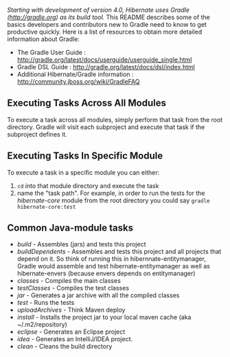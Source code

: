 *Starting with development of version 4.0, Hibernate uses Gradle (http://gradle.org) as its build tool.*
This README describes some of the basics developers and contributors new to Gradle need to know to get productive quickly.
Here is a list of resources to obtain more detailed information about Gradle:

* The Gradle User Guide : http://gradle.org/latest/docs/userguide/userguide_single.html
* Gradle DSL Guide : http://gradle.org/latest/docs/dsl/index.html
* Additional Hibernate/Gradle information : http://community.jboss.org/wiki/GradleFAQ

Executing Tasks Across All Modules
----------------------------------

To execute a task across all modules, simply perform that task from the root directory.  Gradle will visit each
subproject and execute that task if the subproject defines it.


Executing Tasks In Specific Module
----------------------------------

To execute a task in a specific module you can either:
1. `cd` into that module directory and execute the task
2. name the "task path".  For example, in order to run the tests for the _hibernate-core_ module from the root directory you could say `gradle hibernate-core:test`


Common Java-module tasks
------------------------

* _build_ - Assembles (jars) and tests this project
* _buildDependents_ - Assembles and tests this project and all projects that depend on it.  So think of running this in hibernnate-entitymanager, Gradle would assemble and test hibernate-entitymanager as well as hibernate-envers (because envers depends on entitymanager)
* _classes_ - Compiles the main classes
* _testClasses_ - Compiles the test classes
* _jar_ - Generates a jar archive with all the compiled classes
* _test_ - Runs the tests
* _uploadArchives_ - Think Maven deploy
* _install_ - Installs the project jar to your local maven cache (aka ~/.m2/repository)
* _eclipse_ - Generates an Eclipse project
* _idea_ - Generates an IntelliJ/IDEA project.
* _clean_ - Cleans the build directory
